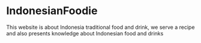 # IndonesianFoodie
This website is about Indonesia traditional food and drink, we serve a recipe and also presents knowledge about Indonesian food and drinks

